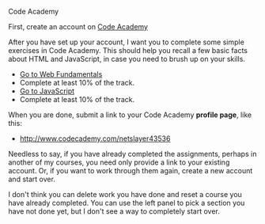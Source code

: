 Code Academy

First, create an account on [Code Academy](http://www.codecademy.com/)

After you have set up your account, I want you to complete some 
simple exercises in Code Academy. This should help you recall a few 
basic facts about HTML and JavaScript, in case you need to brush up 
on your skills.

- [Go to Web Fundamentals](http://www.codecademy.com/tracks/web)
- Complete at least 10% of the track.
- [Go to JavaScript](http://www.codecademy.com/tracks/javascript)
- Complete at least 10% of the track.

When you are done, submit a link to your Code Academy **profile page**,
like this:

- <http://www.codecademy.com/netslayer43536>

Needless to say, if you have already completed the assignments, perhaps
in another of my courses, you need only provide a link to your existing
account. Or, if you want to work through them again, create a new
account and start over. 

I don't think you can delete work you have done and reset a course
you have already completed. You can use the left panel to pick a section
you have not done yet, but I don't see a way to completely start over.

